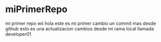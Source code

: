 # miPrimerRepo
mi primer repo wii
hola este es mi primer cambio
un commit mas desde github
esto es una actualizacion
cambios desde mi rama local llamada developer01